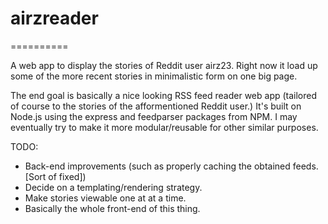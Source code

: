 # airzreader

==========

A web app to display the stories of Reddit user airz23. Right now it load up some of the more recent stories in minimalistic form on one big page.

The end goal is basically a nice looking RSS feed reader web app (tailored of course to the stories of the afformentioned Reddit user.) It's built on Node.js using the express and feedparser packages from NPM. I may eventually try to make it more modular/reusable for other similar purposes.

TODO:

* Back-end improvements (such as properly caching the obtained feeds.[Sort of fixed])
* Decide on a templating/rendering strategy.
* Make stories viewable one at at a time.
* Basically the whole front-end of this thing.
